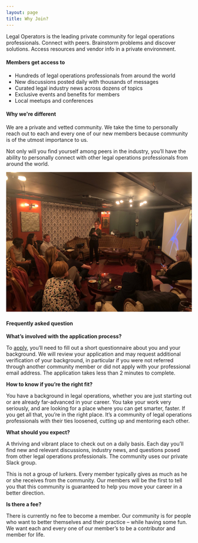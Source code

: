 ```yaml
---
layout: page
title: Why Join?
---
```


Legal Operators is the leading private community for legal operations professionals. Connect with peers. Brainstorm problems and discover solutions. Access resources and vendor info in a private environment.

<div class="row">
<div class="col-md-6">
	<h4 class="my-3">Members get access to</h4>
	<ul>
		<li>Hundreds of legal operations professionals from around the world</li>
		<li>New discussions posted daily with thousands of messages</li>
		<li>Curated legal industry news across dozens of topics</li>
		<li>Exclusive events and benefits for members</li>
		<li>Local meetups and conferences</li>
	</ul>
	<h4 class="my-3">Why we're different</h4>
	<p>We are a private and vetted community. We take the time to personally reach out to each and every one of our new members because community is of the utmost importance to us.</p>
	<p>Not only will you find yourself among peers in the industry, you’ll have the ability to personally connect with other legal operations professionals from around the world.</p>

</div>
<div class="col-md-6">
  <img src="/assets/images/event1.jpg">
</div>
</div>
<h4 class="my-3">Frequently asked question</h4>

**What’s involved with the application process?**

To <a href="/join">apply</a>, you’ll need to fill out a short questionnaire about you and your background. We will review your application and may request additional verification of your background, in particular if you were not referred through another community member or did not apply with your professional email address. The application takes less than 2 minutes to complete.

**How to know if you’re the right fit?**

You have a background in legal operations, whether you are just starting out or are already far-advanced in your career. You take your work very seriously, and are looking for a place where you can get smarter, faster. If you get all that, you’re in the right place. It’s a community of legal operations professionals with their ties loosened, cutting up and mentoring each other.

**What should you expect?**

A thriving and vibrant place to check out on a daily basis. Each day you’ll find new and relevant discussions, industry news, and questions posed from other legal operations professionals. The community uses our private Slack group.

This is not a group of lurkers. Every member typically gives as much as he or she receives from the community. Our members will be the first to tell you that this community is guaranteed to help you move your career in a better direction.

**Is there a fee?**

There is currently no fee to become a member. Our community is for people who want to better themselves and their practice – while having some fun. We want each and every one of our member’s to be a contributor and member for life.
